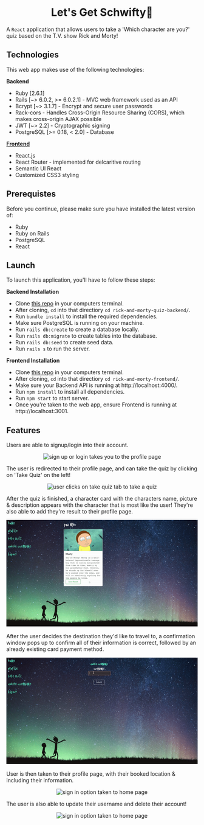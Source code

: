 <h1 align="center">Let's Get Schwifty🧪</h1>

A `React` application that allows users to take a 'Which character are you?' quiz based on the T.V. show Rick and Morty!

## Technologies
This web app makes use of the following technologies:

**Backend**
- Ruby [2.6.1]
- Rails [~> 6.0.2, >= 6.0.2.1] - MVC web framework used as an API
- Bcrypt [~> 3.1.7] - Encrypt and secure user passwords
- Rack-cors - Handles Cross-Origin Resource Sharing (CORS), which makes cross-origin AJAX possible
- JWT [~> 2.2] - Cryptographic signing
- PostgreSQL [>= 0.18, < 2.0] - Database

[**Frontend**](https://github.com/rlc900/galaxybnb_frontend)
- React.js
- React Router - implemented for delcaritive routing
- Semantic UI React
- Customized CSS3 styling

## Prerequistes
Before you continue, please make sure you have installed the latest version of:
- Ruby
- Ruby on Rails
- PostgreSQL
- React

## Launch
To launch this application, you'll have to follow these steps:

**Backend Installation**
- Clone [this repo](https://github.com/rlc900/rick-and-morty-quiz-backend.git) in your computers terminal.
- After cloning, `cd` into that directiory `cd rick-and-morty-quiz-backend/`.
- Run `bundle install` to install the required dependencies.
- Make sure PostgreSQL is running on your machine.
- Run `rails db:create` to create a database locally.
- Run `rails db:migrate` to create tables into the database.
- Run `rails db:seed` to create seed data.
- Run `rails s` to run the server.

**Frontend Installation**
- Clone [this repo](https://github.com/rlc900/rick-and-morty-quiz-frontend.git) in your computers terminal.
- After cloning, `cd` into that directiory `cd rick-and-morty-frontend/`.
- Make sure your Backend API is running at http://localhost:4000/.
- Run `npm install` to install all dependencies.
- Run `npm start` to start server.
- Once you're taken to the web app, ensure Frontend is running at http://localhost:3001.

## Features
Users are able to signup/login into their account.

<p align="center">
<img src="gif1.gif"
     alt="sign up or login takes you to the profile page"
     style="max-width: 100%" />
</p>

The user is redirected to their profile page, and can take the quiz by clicking on 'Take Quiz' on the left!

<p align="center">
<img src="gif2.gif"
     alt="user clicks on take quiz tab to take a quiz"
     style="max-width: 100%" />
</p>

After the quiz is finished, a character card with the characters name, picture & description appears with the character that is most like the user! They're also able to add they're result to their profile page. 

<p align="center">
<img src="gif3.gif"
     alt="a result card is rendered with a button that adds to the users profile page"
     style="max-width: 100%" />
</p>

After the user decides the destination they'd like to travel to, a confirmation window pops up to confirm all of their
information is correct, followed by an already existing card payment method.

<p align="center">
<img src="gif4.gif"
     alt="sign in option taken to home page"
     style="max-width: 100%" />
</p>

User is then taken to their profile page, with their booked location & including their information.

<p align="center">
<img src="gif5.gif"
     alt="sign in option taken to home page"
     style="max-width: 100%" />
</p>

The user is also able to update their username and delete their account!

<p align="center">
<img src="gif6.gif"
     alt="sign in option taken to home page"
     style="max-width: 100%" />
</p>

